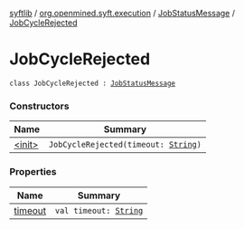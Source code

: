 [syftlib](../../../index.md) / [org.openmined.syft.execution](../../index.md) / [JobStatusMessage](../index.md) / [JobCycleRejected](./index.md)

# JobCycleRejected

`class JobCycleRejected : `[`JobStatusMessage`](../index.md)

### Constructors

| Name | Summary |
|---|---|
| [&lt;init&gt;](-init-.md) | `JobCycleRejected(timeout: `[`String`](https://kotlinlang.org/api/latest/jvm/stdlib/kotlin/-string/index.html)`)` |

### Properties

| Name | Summary |
|---|---|
| [timeout](timeout.md) | `val timeout: `[`String`](https://kotlinlang.org/api/latest/jvm/stdlib/kotlin/-string/index.html) |
